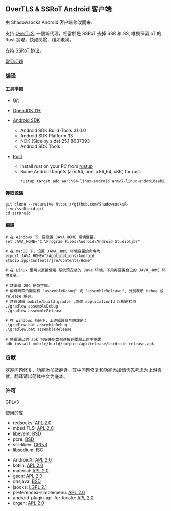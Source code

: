 ## OverTLS & SSRoT Android 客户端

由 Shadowsocks Android 客户端修改而来. 

支持 [OverTLS](https://github.com/ShadowsocksR-Live/overtls), 一個新代理，相當於是 SSRoT 去掉 SSR 和 SS, 唯獨保留 oT 的 Rust 實現，快如閃電，穩如老狗。

支持 [SSRoT 协议](https://github.com/ShadowsocksR-Live/shadowsocksr-native/wiki)。

[常见问题](FAQ.md)

### 编译

#### 工具準備

* [Git](https://git-scm.com/downloads)
* [OpenJDK 11+](https://jdk.java.net/)
* [Android SDK](https://developer.android.com/studio#command-tools)
  - Android SDK Build-Tools 31.0.0
  - Android SDK Platform 33
  - NDK (Side by side) 25.1.8937393
  - Android SDK Tools

* [Rust](https://rust-lang.org/)
  - Install rust on your PC from [rustup](https://rustup.rs/)
  - Some Android targets (arm64, arm, x86_64, x86) for rust.
    ```bash
    rustup target add aarch64-linux-android armv7-linux-androideabi i686-linux-android x86_64-linux-android
    ```

#### 獲取源碼

```shell script
git clone --recursive https://github.com/ShadowsocksR-Live/ssrDroid.git
cd ssrDroid
```

#### 編譯

```shell script
# 在 Windows 下，要設置 JAVA_HOME 環境變量。
set JAVA_HOME="C:\Program Files\Android\Android Studio\jbr"

# 在 macOS 下，设置 JAVA_HOME 环境变量的命令为
export JAVA_HOME="/Applications/Android Studio.app/Contents/jre/Contents/Home"

# 在 Linux 里可以直接使用 系统预安装的 Java 环境，不用再设置自己的 JAVA_HOME 环境变量。

# 請準備 20G 硬盤空間。
# 編譯時帶的開關有 "assembleDebug" 或 "assembleRelease", 分別表示 debug 或 release 编译。
# 建议编辑 mobile/build.gradle ,修改 applicationId 以规避检测
./gradlew assembleDebug
./gradlew assembleRelease

# 在 windows 系統下，上述編譯命令應該是：
.\gradlew.bat assembleDebug
.\gradlew.bat assembleRelease

# 將編譯出的 apk 包安裝到當前連接到電腦上的手機裏：
adb install mobile/build/outputs/apk/release/ssrdroid-release.apk
```

### 贡献

欢迎问题修复，功能添加及翻译。其中问题修复和功能添加请优先考虑为上游贡献，翻译请以简体中文为底本。

### 许可

GPLv3

使用的库

<ul>
    <li>redsocks: <a href="https://github.com/shadowsocks/redsocks/blob/shadowsocks-android/README">APL 2.0</a></li>
    <li>mbed TLS: <a href="https://github.com/ARMmbed/mbedtls/blob/development/LICENSE">APL 2.0</a></li>
    <li>libevent: <a href="https://github.com/shadowsocks/libevent/blob/master/LICENSE">BSD</a></li>
    <li>pcre: <a href="https://android.googlesource.com/platform/external/pcre/+/master/dist2/LICENCE">BSD</a></li>
    <li>ssr-libev: <a href="https://github.com/ssrlive/ssr-libev/blob/master/LICENSE">GPLv3</a></li>
    <li>libsodium: <a href="https://github.com/jedisct1/libsodium/blob/master/LICENSE">ISC</a></li>
</ul>

<ul>
    <li>AndroidX: <a href="https://android.googlesource.com/platform/frameworks/support/+/androidx-master-dev/LICENSE.txt">APL 2.0</a></li>
    <li>kotlin: <a href="https://github.com/JetBrains/kotlin/blob/master/license/LICENSE.txt">APL 2.0</a></li>
    <li>material: <a href="https://github.com/material-components/material-components-android/blob/master/LICENSE">APL 2.0</a></li>
    <li>gson: <a href="https://github.com/google/gson/blob/master/LICENSE">APL 2.0</a></li>
    <li>dnsjava: <a href="https://github.com/dnsjava/dnsjava/blob/master/LICENSE">BSD</a></li>
    <li>jsocks: <a href="https://android.googlesource.com/platform/external/pcre/+/master/dist2/LICENCE">LGPL 2.1</a></li>
    <li>preferencex-simplemenu: <a href="https://github.com/takisoft/preferencex-android/blob/master/LICENSE">APL 2.0</a></li>
    <li>android-plugin-api-for-locale: <a href="https://github.com/twofortyfouram/android-plugin-api-for-locale/blob/master/LICENSE.txt">APL 2.0</a></li>
    <li>qrgen: <a href="https://github.com/kenglxn/QRGen">APL 2.0</a></li>
</ul>
